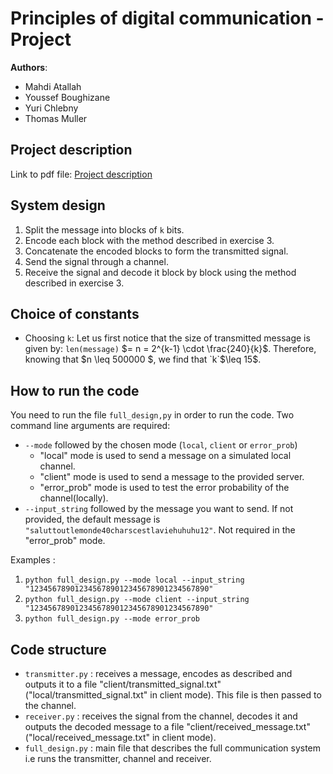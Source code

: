 # Principles of digital communication - Project 
**Authors**: 
- Mahdi Atallah 
- Youssef Boughizane 
- Yuri Chlebny 
- Thomas Muller
## Project description
Link to pdf file: [Project description](project-desc.pdf)

## System design 
1. Split the message into blocks of `k` bits. 
2. Encode each block with the method described in exercise 3. 
3. Concatenate the encoded blocks to form the transmitted signal. 
4. Send the signal through a channel.
5. Receive the signal and decode it block by block using the method described in exercise 3.

## Choice of constants
- Choosing `k`: Let us first notice that the size of transmitted message is given by: `len(message)` $= n = 2^{k-1} \cdot \frac{240}{k}$. Therefore, knowing that $n \leq 500000 $, we find that `k`$\leq 15$.

## How to run the code 
You need to run the file `full_design,py` in order to run the code. 
Two command line arguments are required: 
- `--mode` followed by the chosen mode (`local`, `client` or `error_prob`) 
    - "local" mode is used to send a message on a simulated local channel. 
    - "client" mode is used to send a message to the provided server. 
    - "error_prob" mode is used to test the error probability of the channel(locally). 
- `--input_string` followed by the message you want to send. If not provided, the default message is `"saluttoutlemonde40charscestlaviehuhuhu12"`. Not required in the "error_prob" mode. 

Examples : 
1. `python full_design.py --mode local --input_string "1234567890123456789012345678901234567890"`
2. `python full_design.py --mode client --input_string "1234567890123456789012345678901234567890"`
3. `python full_design.py --mode error_prob`

## Code structure 
* `transmitter.py` : receives a message, encodes as described and outputs it to a file "client/transmitted_signal.txt" ("local/transmitted_signal.txt" in client mode). This file is then passed to the channel. 
* `receiver.py` : receives the signal from the channel, decodes it and outputs the decoded message to a file "client/received_message.txt" ("local/received_message.txt" in client mode).
* `full_design.py` : main file that describes the full communication system i.e runs the transmitter, channel and receiver.
